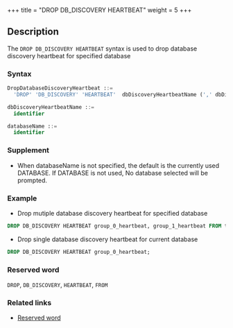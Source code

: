 +++
title = "DROP DB_DISCOVERY HEARTBEAT"
weight = 5
+++

## Description

The `DROP DB_DISCOVERY HEARTBEAT` syntax is used to drop database discovery heartbeat for specified database

### Syntax

```sql
DropDatabaseDiscoveryHeartbeat ::=
  'DROP' 'DB_DISCOVERY' 'HEARTBEAT'  dbDiscoveryHeartbeatName (',' dbDiscoveryHeartbeatName)*  ('FROM' databaseName)?

dbDiscoveryHeartbeatName ::=
  identifier

databaseName ::=
  identifier
```

### Supplement

- When databaseName is not specified, the default is the currently used DATABASE. If DATABASE is not used, No database selected will be prompted.

### Example

- Drop mutiple database discovery heartbeat for specified database

```sql
DROP DB_DISCOVERY HEARTBEAT group_0_heartbeat, group_1_heartbeat FROM test1;
```

- Drop single database discovery heartbeat for current database

```sql
DROP DB_DISCOVERY HEARTBEAT group_0_heartbeat;
```

### Reserved word

`DROP`, `DB_DISCOVERY`, `HEARTBEAT`, `FROM`

### Related links

- [Reserved word](/en/reference/distsql/syntax/reserved-word/)
